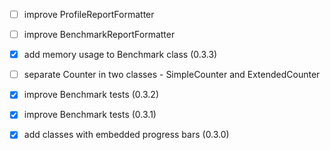 - [ ] improve ProfileReportFormatter
- [ ] improve BenchmarkReportFormatter

- [x] add memory usage to Benchmark class (0.3.3)
- [ ] separate Counter in two classes - SimpleCounter and ExtendedCounter

- [x] improve Benchmark tests (0.3.2)
- [x] improve Benchmark tests (0.3.1)
- [x] add classes with embedded progress bars (0.3.0)

